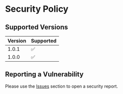 # Security Policy

## Supported Versions

| Version | Supported          |
| ------- | ------------------ |
| 1.0.1   | :white_check_mark: |
| 1.0.0   | :white_check_mark: |

## Reporting a Vulnerability

Please use the [Issues](https://github.com/lc-2025/theme-switcher/issues) section to open a security report.
